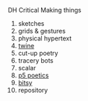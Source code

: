 DH Critical Making things

1. sketches
2. grids & gestures
3. physical hypertext
4. [twine](https://relizabur.github.io/secondtry/whatIfWeMetAtSorellina)
5. cut-up poetry
6. tracery bots
7. scalar
8. [p5 poetics](https://relizabur.github.io/secondtry/P5Cioran)
9. [bitsy](https://relizabur.github.io/secondtry/bitsyTrueColour)
10. repository
